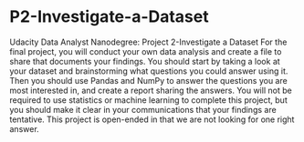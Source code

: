 # P2-Investigate-a-Dataset
Udacity Data Analyst Nanodegree: Project 2-Investigate a Dataset For the final project, you will conduct your own data analysis and create a file to share that documents your findings. You should start by taking a look at your dataset and brainstorming what questions you could answer using it. Then you should use Pandas and NumPy to answer the questions you are most interested in, and create a report sharing the answers. You will not be required to use statistics or machine learning to complete this project, but you should make it clear in your communications that your findings are tentative. This project is open-ended in that we are not looking for one right answer.
